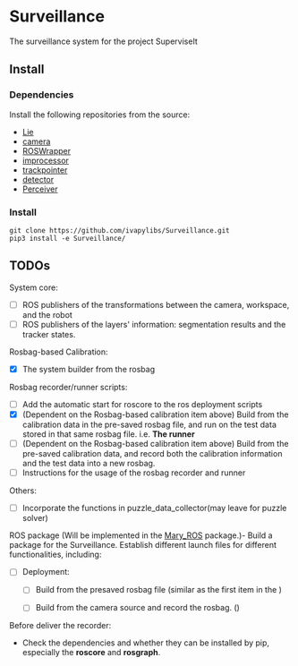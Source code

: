 # Surveillance

The surveillance system for the project SuperviseIt

## Install

### Dependencies

Install the following repositories from the source:

- [Lie](https://github.com/ivapylibs/Lie)
- [camera](https://github.com/ivapylibs/camera)
- [ROSWrapper](https://github.com/ivaROS/ROSWrapper)
- [improcessor](https://github.com/ivapylibs/improcessor)
- [trackpointer](https://github.com/ivapylibs/trackpointer)
- [detector](https://github.com/ivapylibs/detector.git)
- [Perceiver](https://github.com/ivapylibs/perceiver)

### Install

```
git clone https://github.com/ivapylibs/Surveillance.git
pip3 install -e Surveillance/
```



## TODOs

System core:

- [ ] ROS publishers of the transformations between the camera, workspace, and the robot
- [ ] ROS publishers of the layers' information: segmentation results and the tracker states.

Rosbag-based Calibration:

- [x] The system builder from the rosbag

Rosbag recorder/runner scripts:

- [ ] Add the automatic start for roscore to the ros deployment scripts
- [x] (Dependent on the Rosbag-based calibration item above) Build from the calibration data in the pre-saved rosbag file, and run on the test data stored in that same rosbag file. i.e. **The runner**
- [ ] (Dependent on the Rosbag-based calibration item above) Build from the pre-saved calibration data, and record both the calibration information and the test data into a new rosbag. 
- [ ] Instructions for the usage of the rosbag recorder and runner

Others:

- [ ] Incorporate the functions in puzzle_data_collector(may leave for puzzle solver)

  

ROS package (Will be implemented in the [Mary_ROS](https://github.gatech.edu/VisMan/Mary_ROS) package.)- Build a package for the Surveillance. Establish different launch files for different functionalities, including:

- [ ] Deployment:
  - [ ] Build from the presaved rosbag file (similar as the first item in the )
  - [ ] Build from the camera source and record the rosbag. ()



Before deliver the recorder:

- Check the dependencies and whether they can be installed by pip, especially the **roscore** and **rosgraph**.
